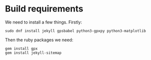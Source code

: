 Build requirements
==================

We need to install a few things. Firstly:

```
sudo dnf install jekyll gpsbabel python3-gpxpy python3-matplotlib
```

Then the ruby packages we need:

```
gem install gpx
gem install jekyll-sitemap
```

